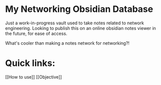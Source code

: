 # My Networking Obsidian Database
Just a work-in-progress vault used to take notes related to network engineering. Looking to publish this on an online obsidian notes viewer in the future, for ease of access. 

What's cooler than making a notes network for networking?!

# Quick links:
[[How to use]]
[[Objective]]